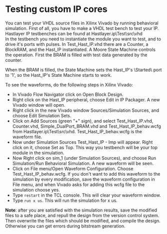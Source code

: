 # Testing custom IP cores



You can test your VHDL source files in Xilinx Vivado by running behavioral simulation. First of all, you have to make a VHDL test bench to test your IP. Hastlayer IP testbenches can be found at Hastlayer.ip\Test\src\vhd\
In the testbench you need to instantiate the module you want to test, and to drive it's ports with pulses. In Test_Hast_IP.vhd there are a Counter, a BlockRAM, and the Hast_IP instantiated. A Moore State Machine controls the operation. First the BRAM is filled with test data generated by the counter.

When the BRAM is filled, the State Machine sets the Hast_IP's \Started\ port to '1', so the Hast_IP's State Machine starts to work.

To see the waveforms, do the following steps in Xilinx Vivado:

- In Vivado Flow Navigator click on Open Block Design.
- Right click on the Hast_IP peripheral, choose Edit in IP Packager. A new Vivado window will open.
- Right click in the new Vivado window Sources/Simulation Sources, and choose Edit Simulation Sets.
- Click on Add Sources (green "+" sign), and select Test_Hast_IP.vhd, Counter.vhd, Simple_DualPort_BRAM.vhd and Test_Hast_IP_behav.wcfg from Hastlayer.ip\Test\src\vhd\. Test_Hast_IP_behav.wcfg is the waveform file.
- Now under Simulation Sources Test_Hast_IP - Imp will appear. Right click on it, choose Set as Top. This way you testbench will be your top module in the simulation.
- Now Right click on sim_1 (under Simulation Sources), and choose Run Simulation/Run Behavioral Simulation. A new waveform will be seen.
- Click on File menu/Open Waveform Configuration. Choose Test_Hast_IP_behav.wcfg. If you don't want to add this waveform to the simulation by every modification, save the waveform configuration in File menu, and when Vivado asks for adding this wcfg file to the simulation choose yes.
- Type `restart` in the TCL console. This will clear your waveform window.
- Type `run x us`. This will run the simulation for x us.

**Note**: after you are satisfied with the simulation results, save the modified files to a safe place, and repull the design from the version control system. Then overwrite the files which should be modified, and compile the design. Otherwise you can get errors during bitstream generation.
